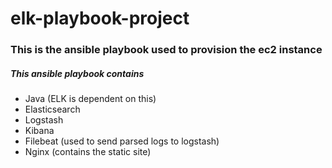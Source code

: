 # elk-playbook-project
### This is the ansible playbook used to provision the ec2 instance
##### This ansible playbook contains
* Java (ELK is dependent on this)
* Elasticsearch
* Logstash
* Kibana
* Filebeat (used to send parsed logs to logstash)
* Nginx (contains the static site)
